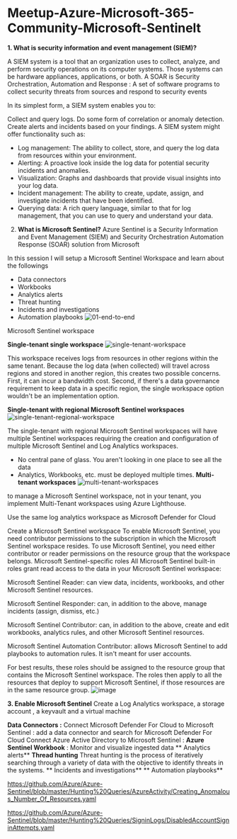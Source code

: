 # Meetup-Azure-Microsoft-365-Community-Microsoft-Sentinelt 

**1. What is security information and event management (SIEM)?**

A SIEM system is a tool that an organization uses to collect, analyze, and perform security operations on its computer systems. Those systems can be hardware appliances, applications, or both.
A SOAR is Security Orchestration, Automation and Response : A set of software programs to collect  security threats from sources and respond to security events 

In its simplest form, a SIEM system enables you to:

Collect and query logs.
Do some form of correlation or anomaly detection.
Create alerts and incidents based on your findings.
A SIEM system might offer functionality such as:

* Log management: The ability to collect, store, and query the log data from resources within your environment.
* Alerting: A proactive look inside the log data for potential security incidents and anomalies.
* Visualization: Graphs and dashboards that provide visual insights into your log data.
* Incident management: The ability to create, update, assign, and investigate incidents that have been identified.
* Querying data: A rich query language, similar to that for log management, that you can use to query and understand your data.

2. **What is Microsoft Sentinel?**
Azure Sentinel is a Security Information and Event Management (SIEM) and Security Orchestration Automation Response (SOAR) solution from Microsoft

In this session I will setup a Microsoft Sentinel Workspace and learn about the followings 
* Data connectors
* Workbooks
*  Analytics alerts
* Threat hunting
* Incidents and investigations
*  Automation playbooks
![01-end-to-end](https://user-images.githubusercontent.com/108787059/205441529-a616e13a-982d-4114-bcb0-fe2939996603.svg)


Microsoft Sentinel workspace

**Single-tenant single workspace**
![single-tenant-workspace](https://user-images.githubusercontent.com/108787059/205441652-79dbed21-48a0-4faa-876c-d16ba12ea2cc.png)

This workspace receives logs from resources in other regions within the same tenant. Because the log data (when collected) will travel across regions and stored in another region, this creates two possible concerns. First, it can incur a bandwidth cost. Second, if there's a data governance requirement to keep data in a specific region, the single workspace option wouldn't be an implementation option.

**Single-tenant with regional Microsoft Sentinel workspaces**
![single-tenant-regional-workspace](https://user-images.githubusercontent.com/108787059/205441664-cd1652b4-0a5e-4b79-b2c0-53474e2621c2.png)

The single-tenant with regional Microsoft Sentinel workspaces will have multiple Sentinel workspaces requiring the creation and configuration of multiple Microsoft Sentinel and Log Analytics workspaces.
* No central pane of glass. You aren't looking in one place to see all the data
* Analytics, Workbooks, etc. must be deployed multiple times.
**Multi-tenant workspaces**
![multi-tenant-workspaces](https://user-images.githubusercontent.com/108787059/205441668-f2482989-ac0b-474d-92d2-3d5579479a64.png)

to manage a Microsoft Sentinel workspace, not in your tenant, you implement Multi-Tenant workspaces using Azure Lighthouse.

Use the same log analytics workspace as Microsoft Defender for Cloud

Create a Microsoft Sentinel workspace
To enable Microsoft Sentinel, you need contributor permissions to the subscription in which the Microsoft Sentinel workspace resides. To use Microsoft Sentinel, you need either contributor or reader permissions on the resource group that the workspace belongs.
Microsoft Sentinel-specific roles
All Microsoft Sentinel built-in roles grant read access to the data in your Microsoft Sentinel workspace:

Microsoft Sentinel Reader: can view data, incidents, workbooks, and other Microsoft Sentinel resources.

Microsoft Sentinel Responder: can, in addition to the above, manage incidents (assign, dismiss, etc.)

Microsoft Sentinel Contributor: can, in addition to the above, create and edit workbooks, analytics rules, and other Microsoft Sentinel resources.

Microsoft Sentinel Automation Contributor: allows Microsoft Sentinel to add playbooks to automation rules. It isn't meant for user accounts.

For best results, these roles should be assigned to the resource group that contains the Microsoft Sentinel workspace. The roles then apply to all the resources that deploy to support Microsoft Sentinel, if those resources are in the same resource group.
![image](https://user-images.githubusercontent.com/108787059/205442362-979c288a-74b9-47bd-8d06-42176ab6274c.png)

**3. Enable Microsoft Sentinel**
Create a Log Analytics workspace, a storage account , a keyvault and a virtual machine

**Data Connectors :**
Connect Microsoft Defender For Cloud to Microsoft Sentinel :
add a data connector and search for Microsoft Defender For Cloud
Connect Azure Active Directory to Microsoft Sentinel :
**Azure Sentinel Workbook**  : Monitor and visualize ingested data
** Analytics alerts**
**Thread hunting**
Threat hunting is the process of iteratively searching through a variety of data with the objective to identify threats in the systems.
** Incidents and investigations**
** Automation playbooks**


https://github.com/Azure/Azure-Sentinel/blob/master/Hunting%20Queries/AzureActivity/Creating_Anomalous_Number_Of_Resources.yaml

https://github.com/Azure/Azure-Sentinel/blob/master/Hunting%20Queries/SigninLogs/DisabledAccountSigninAttempts.yaml

